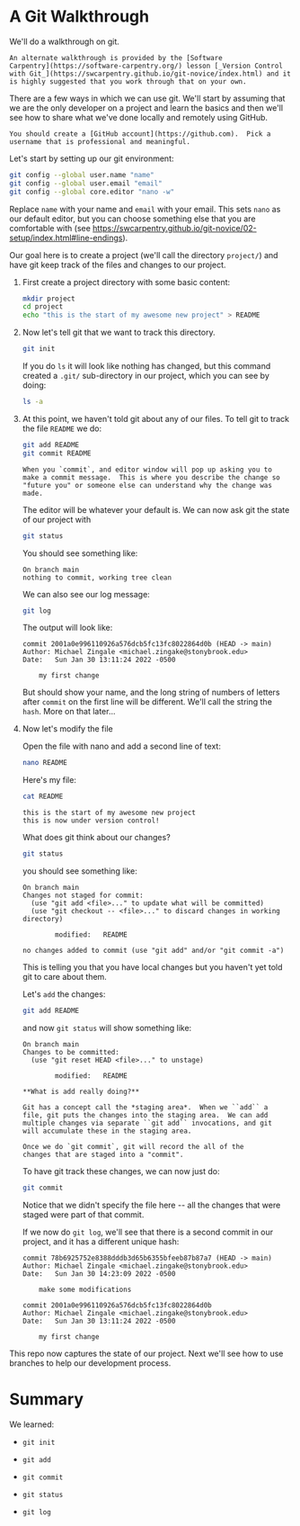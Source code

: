 # A Git Walkthrough

We'll do a walkthrough on git.

```{note}
An alternate walkthrough is provided by the [Software
Carpentry](https://software-carpentry.org/) lesson [_Version Control
with Git_](https://swcarpentry.github.io/git-novice/index.html) and it
is highly suggested that you work through that on your own.
```

There are a few ways in which we can use git.  We'll start by assuming
that we are the only developer on a project and learn the basics and
then we'll see how to share what we've done locally and remotely using
GitHub.

```{important}
You should create a [GitHub account](https://github.com).  Pick a
username that is professional and meaningful.
```

Let's start by setting up our git environment:

```bash
git config --global user.name "name"
git config --global user.email "email"
git config --global core.editor "nano -w"
```

Replace `name` with your name and `email` with your email.  This sets `nano`
as our default editor, but you can choose something else that you are comfortable
with (see https://swcarpentry.github.io/git-novice/02-setup/index.html#line-endings).

Our goal here is to create a project (we'll call the directory
`project/`) and have git keep track of the files and changes to our
project.

1. First create a project directory with some basic content:

   ```bash
   mkdir project
   cd project
   echo "this is the start of my awesome new project" > README
   ```

2. Now let's tell git that we want to track this directory.

   ```bash
   git init
   ```

   If you do `ls` it will look like nothing has changed, but this
   command created a `.git/` sub-directory in our project, which you
   can see by doing:

   ```bash
   ls -a
   ```

3. At this point, we haven't told git about any of our files.  To tell git
   to track the file `README` we do:

   ```bash
   git add README
   git commit README
   ```

   ```{note}
   When you `commit`, and editor window will pop up asking you to
   make a commit message.  This is where you describe the change so
   "future you" or someone else can understand why the change was
   made.
   ```

   The editor will be whatever your default is.
   We can now ask git the state of our project with

   ```bash
   git status
   ```

   You should see something like:

   ```
   On branch main
   nothing to commit, working tree clean
   ```

   We can also see our log message:

   ```bash
   git log
   ```

   The output will look like:

   ```
   commit 2001a0e996110926a576dcb5fc13fc8022864d0b (HEAD -> main)
   Author: Michael Zingale <michael.zingake@stonybrook.edu>
   Date:   Sun Jan 30 13:11:24 2022 -0500

       my first change
   ```

   But should show your name, and the long string of numbers of
   letters after `commit` on the first line will be different.  We'll call
   the string the `hash`.  More on that later...

4. Now let's modify the file

   Open the file with nano and add a second line of text:

   ```bash
   nano README
   ```
   
   Here's my file:

   ```bash
   cat README
   ```
   
   ```
   this is the start of my awesome new project
   this is now under version control!
   ```
  
   What does git think about our changes?

   ```bash
   git status
   ```
   
   you should see something like:

   ```
   On branch main
   Changes not staged for commit:
     (use "git add <file>..." to update what will be committed)
     (use "git checkout -- <file>..." to discard changes in working directory)

           modified:   README

   no changes added to commit (use "git add" and/or "git commit -a")
   ```
   
   This is telling you that you have local changes but you haven't yet told git to care about them.

   Let's `add` the changes:

   ```bash
   git add README
   ```

   and now `git status` will show something like:

   ```
   On branch main
   Changes to be committed:
     (use "git reset HEAD <file>..." to unstage)

           modified:   README
   ```

   ```{note}
   **What is add really doing?**

   Git has a concept call the *staging area*.  When we ``add`` a
   file, git puts the changes into the staging area.  We can add
   multiple changes via separate ``git add`` invocations, and git
   will accumulate these in the staging area.

   Once we do `git commit`, git will record the all of the
   changes that are staged into a "commit".
   ```
   
   To have git track these changes, we can now just do:

   ```bash
   git commit
   ```
   
   Notice that we didn't specify the file here -- all the changes that
   were staged were part of that commit.

   If we now do `git log`, we'll see that there is a second commit
   in our project, and it has a different unique hash:

   ```
   commit 78b6925752e8388dddb3d65b6355bfeeb87b87a7 (HEAD -> main)
   Author: Michael Zingale <michael.zingake@stonybrook.edu>
   Date:   Sun Jan 30 14:23:09 2022 -0500

       make some modifications

   commit 2001a0e996110926a576dcb5fc13fc8022864d0b
   Author: Michael Zingale <michael.zingake@stonybrook.edu>
   Date:   Sun Jan 30 13:11:24 2022 -0500

       my first change
   ```

This repo now captures the state of our project.  Next we'll see how to use branches to
help our development process.


Summary
=======

We learned:

* `git init`

* `git add`

* `git commit`

* `git status`

* `git log`
